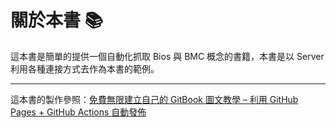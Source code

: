 # 關於本書 📚

這本書是簡單的提供一個自動化抓取 Bios 與 BMC 概念的書籍，本書是以 Server 利用各種連接方式去作為本書的範例。

---
這本書的製作參照：[免費無限建立自己的 GitBook 圖文教學 – 利用 GitHub Pages + GitHub Actions 自動發佈](https://www.onejar99.com/gitbook-building-and-publishing-free-unlimitedly/#Prerequisites)

